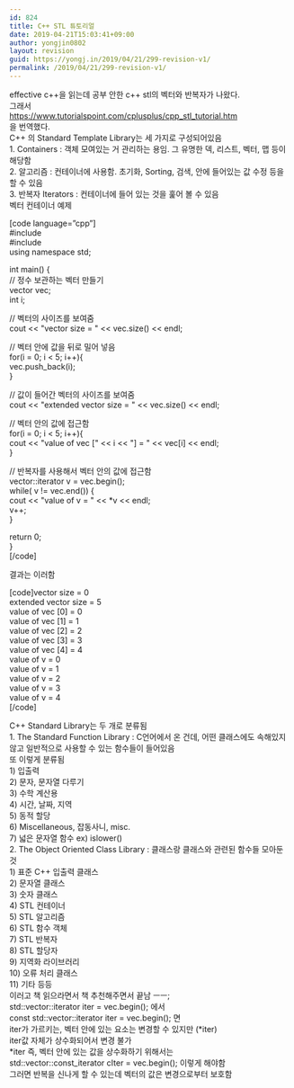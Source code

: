 ```yaml
---
id: 824
title: C++ STL 튜토리얼
date: 2019-04-21T15:03:41+09:00
author: yongjin0802
layout: revision
guid: https://yongj.in/2019/04/21/299-revision-v1/
permalink: /2019/04/21/299-revision-v1/
---
```

<div>
  effective c++을 읽는데 공부 안한 c++ stl의 벡터와 반복자가 나왔다.
</div>

<div>
</div>

<div>
  그래서
</div>

<div>
  <a href="https://www.tutorialspoint.com/cplusplus/cpp_stl_tutorial.htm">https://www.tutorialspoint.com/cplusplus/cpp_stl_tutorial.htm</a>
</div>

<div>
  을 번역했다.
</div>

<div>
</div>

<div>
  C++ 의 Standard Template Library는 세 가지로 구성되어있음
</div>

<div>
</div>

<div>
  1. Containers : 객체 모여있는 거 관리하는 용임. 그 유명한 덱, 리스트, 벡터, 맵 등이 해당함
</div>

<div>
  2. 알고리즘 : 컨테이너에 사용함. 초기화, Sorting, 검색, 안에 들어있는 값 수정 등을 할 수 있음
</div>

<div>
  3. 반복자 Iterators : 컨테이너에 들어 있는 것을 훑어 볼 수 있음
</div>

<div>
</div>

<div>
  벡터 컨테이너 예제
</div>

<div>
</div>

<div>
  <p>
    [code language=&#8221;cpp&#8221;]<br /> #include <iostream><br /> #include <vector><br /> using namespace std;
  </p>
  
  <p>
    int main() {<br /> // 정수 보관하는 벡터 만들기<br /> vector vec;<br /> int i;
  </p>
  
  <p>
    // 벡터의 사이즈를 보여줌<br /> cout << "vector size = " << vec.size() << endl;
  </p>
  
  <p>
    // 벡터 안에 값을 뒤로 밀어 넣음<br /> for(i = 0; i < 5; i++){<br /> vec.push_back(i);<br /> }
  </p>
  
  <p>
    // 값이 들어간 벡터의 사이즈를 보여줌<br /> cout << "extended vector size = " << vec.size() << endl;
  </p>
  
  <p>
    // 벡터 안의 값에 접근함<br /> for(i = 0; i < 5; i++){<br /> cout << "value of vec [" << i << "] = " << vec[i] << endl;<br /> }
  </p>
  
  <p>
    // 반복자를 사용해서 벡터 안의 값에 접근함<br /> vector::iterator v = vec.begin();<br /> while( v != vec.end()) {<br /> cout << "value of v = " << *v << endl;<br /> v++;<br /> }
  </p>
  
  <p>
    return 0;<br /> }<br /> [/code]
  </p>
  
  <div>
  </div>
  
  <div>
    결과는 이러함
  </div>
  
  <div>
    <p>
      [code]vector size = 0<br /> extended vector size = 5<br /> value of vec [0] = 0<br /> value of vec [1] = 1<br /> value of vec [2] = 2<br /> value of vec [3] = 3<br /> value of vec [4] = 4<br /> value of v = 0<br /> value of v = 1<br /> value of v = 2<br /> value of v = 3<br /> value of v = 4<br /> [/code]
    </p>
  </div>
</div>

<div>
  C++ Standard Library는 두 개로 분류됨
</div>

<div>
</div>

<div>
  1. The Standard Function Library : C언어에서 온 건데, 어떤 클래스에도 속해있지 않고 일반적으로 사용할 수 있는 함수들이 들어있음
</div>

<div>
</div>

<div>
  또 이렇게 분류됨
</div>

<div>
  1) 입출력
</div>

<div>
  2) 문자, 문자열 다루기
</div>

<div>
  3) 수학 계산용
</div>

<div>
  4) 시간, 날짜, 지역
</div>

<div>
  5) 동적 할당
</div>

<div>
  6) Miscellaneous, 잡동사니, misc.
</div>

<div>
  7) 넓은 문자열 함수 ex) islower()
</div>

<div>
</div>

<div>
  2. The Object Oriented Class Library : 클래스랑 클래스와 관련된 함수들 모아둔 것
</div>

<div>
</div>

<div>
  1) 표준 C++ 입출력 클래스
</div>

<div>
  2) 문자열 클래스
</div>

<div>
  3) 숫자 클래스
</div>

<div>
  4) STL 컨테이너
</div>

<div>
  5) STL 알고리즘
</div>

<div>
  6) STL 함수 객체
</div>

<div>
  7) STL 반복자
</div>

<div>
  8) STL 할당자
</div>

<div>
  9) 지역화 라이브러리
</div>

<div>
  10) 오류 처리 클래스
</div>

<div>
  11) 기타 등등
</div>

<div>
</div>

<div>
  이러고 책 읽으라면서 책 추천해주면서 끝남 ㅡㅡ;
</div>

<div>
</div>

<div>
  std::vector<int>::iterator iter = vec.begin(); 에서
</div>

<div>
</div>

<div>
</div>

<div>
  const std::vector<int>::iterator iter = vec.begin(); 면
</div>

<div>
  iter가 가르키는, 벡터 안에 있는 요소는 변경할 수 있지만 (*iter)
</div>

<div>
  iter값 자체가 상수화되어서 변경 불가
</div>

<div>
</div>

<div>
  *iter 즉, 벡터 안에 있는 값을 상수화하기 위해서는
</div>

<div>
  std::vector<int>::const_iterator cIter = vec.begin(); 이렇게 해야함
</div>

<div>
</div>

<div>
  그러면 반복을 신나게 할 수 있는데 벡터의 값은 변경으로부터 보호함
</div>

<div>
</div>

<div>
</div>

<div>
</div>